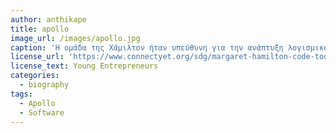 ```yaml
---
author: anthikape
title: apollo
image_url: /images/apollo.jpg
caption: 'Η ομάδα της Χάμιλτον ήταν υπεύθυνη για την ανάπτυξη λογισμικού κατά την πτήση ,το οποίο περιελάμβανε αλγόριθμους σχεδιασμένους από διάφορους ανώτερους επιστήμονες για τη μονάδα εντολών του Apollo, το σεληνιακό προσγειωμένο και το επόμενο Skylab'
license_url: 'https://www.connectyet.org/sdg/margaret-hamilton-code-took-humans-to-the-moon'
license_text: Young Entrepreneurs
categories:
  - biography
tags:
  - Apollo
  - Software
---
```

